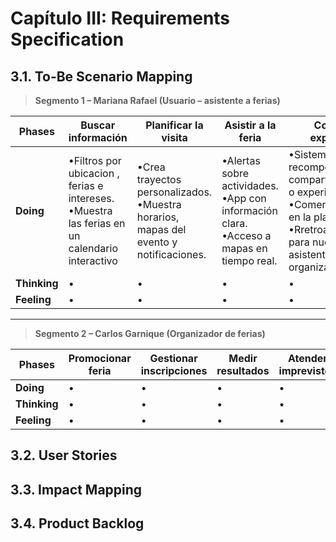 # Capítulo III: Requirements Specification

## 3.1. To-Be Scenario Mapping
> **Segmento 1 – Mariana Rafael (Usuario – asistente a ferias)**  

| **Phases**              | **Buscar información** | **Planificar la visita** | **Asistir a la feria** | **Compartir experiencia** |
|--------------------------|-------------------------|---------------------------|-------------------------|---------------------------|
| **Doing**   |•Filtros por ubicacion , ferias e intereses.<br> •Muestra las ferias en un calendario interactivo |•Crea trayectos personalizados. <br>•Muestra horarios, mapas del evento y notificaciones.|•Alertas sobre actividades.<br>•App con información clara.<br>•Acceso a mapas  en tiempo real. |•Sistema de recompensas por compartir opiniones o experiencias. <br> •Comenta reseñas en la plataforma.<br> •Rretroalimentacipon para nuevos asistentes y organizadores.|
| **Thinking** | •  | •  | •  | • |
| **Feeling** | •  | •  | • | •|

---

> **Segmento 2 – Carlos Garnique (Organizador de ferias)**  

| **Phases**              | **Promocionar feria** | **Gestionar inscripciones** | **Medir resultados** | **Atender imprevistos** |
|--------------------------|------------------------|------------------------------|-----------------------|--------------------------|
| **Doing**   | • | •  | •  | • |
| **Thinking** | •  | •  | •  | •  |
| **Feeling** | •  | •  | •  | •  |

## 3.2. User Stories

## 3.3. Impact Mapping

## 3.4. Product Backlog
